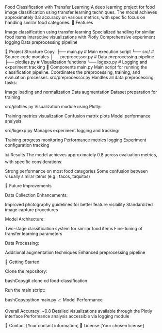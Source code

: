 Food Classification with Transfer Learning
A deep learning project for food image classification using transfer learning techniques. The model achieves approximately 0.8 accuracy on various metrics, with specific focus on handling similar food categories.
🌟 Features

Image classification using transfer learning
Specialized handling for similar food items
Interactive visualizations with Plotly
Comprehensive experiment logging
Data preprocessing pipeline

📁 Project Structure
Copy.
├── main.py              # Main execution script
└── src/                 # Source code modules
    ├── preprocessor.py  # Data preprocessing pipeline
    ├── plotlies.py     # Visualization functions
    └── logexp.py       # Logging and experiment tracking
🔧 Components
main.py
Main script for running the classification pipeline. Coordinates the preprocessing, training, and evaluation processes.
src/preprocessor.py
Handles all data preprocessing tasks:

Image loading and normalization
Data augmentation
Dataset preparation for training

src/plotlies.py
Visualization module using Plotly:

Training metrics visualization
Confusion matrix plots
Model performance analysis

src/logexp.py
Manages experiment logging and tracking:

Training progress monitoring
Performance metrics logging
Experiment configuration tracking

📊 Results
The model achieves approximately 0.8 across evaluation metrics, with specific considerations:

Strong performance on most food categories
Some confusion between visually similar items (e.g., tacos, taquitos)

🔄 Future Improvements

Data Collection Enhancements:

Improved photography guidelines for better feature visibility
Standardized image capture procedures


Model Architecture:

Two-stage classification system for similar food items
Fine-tuning of transfer learning parameters


Data Processing:

Additional augmentation techniques
Enhanced preprocessing pipeline



🚀 Getting Started

Clone the repository:

bashCopygit clone <repository-url>
cd food-classification

Run the main script:

bashCopypython main.py
📈 Model Performance

Overall Accuracy: ~0.8
Detailed visualizations available through the Plotly interface
Performance analysis accessible via logging module

👥 Contact
[Your contact information]
📝 License
[Your chosen license]